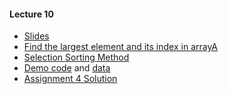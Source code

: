 #### Lecture 10
+ [Slides](https://www.dropbox.com/s/vhfipudaps84rir/Lecture%2010.pdf?dl=0)
+ [Find the largest element and its index in arrayA](https://www.dropbox.com/s/8n229g4r6f5i8en/Find%20the%20largest%20element%20and%20its%20index%20in%20arrayA.pdf?dl=0)
+ [Selection Sorting Method](https://www.dropbox.com/s/t4nhhqlyp6cmm9x/Selection%20Sorting%20Method.pdf?dl=0)
+ [Demo code](https://www.dropbox.com/s/9ydt1xhraiz5gs2/Demo1.java?dl=0) and [data](https://www.dropbox.com/s/si0u9aunn4l47d1/l10demo1.txt?dl=0)
+ [Assignment 4 Solution](https://www.dropbox.com/sh/kp7myap3svwbmro/AAAl5I2ml4ee2lp9bqxYfiQXa?dl=0)
